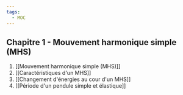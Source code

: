 ```yaml
---
tags:
  - MOC
---
```

## Chapitre 1 - Mouvement harmonique simple (MHS)
1. [[Mouvement harmonique simple (MHS)]]
2. [[Caractéristiques d'un MHS]]
3. [[Changement d'énergies au cour d'un MHS]]
4. [[Période d'un pendule simple et élastique]]